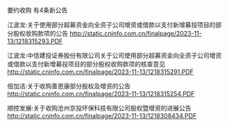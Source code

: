 要约收购 有4条新公告 

江波龙:关于使用部分超募资金向全资子公司增资或借款以支付新增募投项目的部分股权收购款项的公告 http://static.cninfo.com.cn/finalpage/2023-11-13/1218315293.PDF 

江波龙:中信建投证券股份有限公司关于公司使用部分超募资金向全资子公司增资或借款以支付新增募投项目的部分股权收购款项的核查意见 http://static.cninfo.com.cn/finalpage/2023-11-13/1218315291.PDF 

倍加洁:关于收购善恩康部分股权及增资的公告 http://static.cninfo.com.cn/finalpage/2023-11-13/1218315254.PDF 

顺控发展:关于收购沧州京投环保科技有限公司股权暨增资的进展公告 http://static.cninfo.com.cn/finalpage/2023-11-13/1218308434.PDF 

